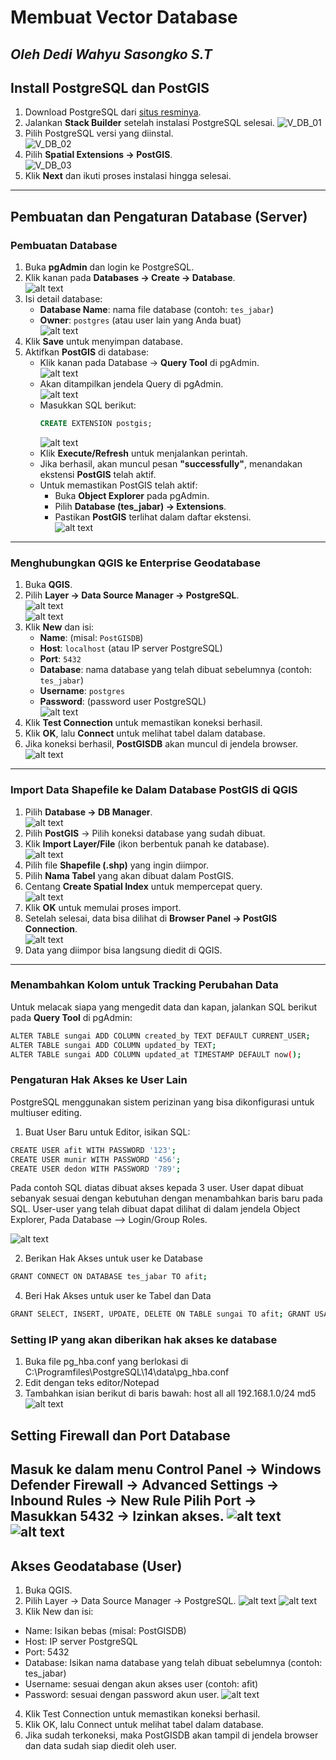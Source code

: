 # Membuat Vector Database
## _Oleh Dedi Wahyu Sasongko S.T_

## Install PostgreSQL dan PostGIS
1. Download PostgreSQL dari [situs resminya](https://www.postgresql.org/download/).
2. Jalankan **Stack Builder** setelah instalasi PostgreSQL selesai.
![V_DB_01](https://github.com/user-attachments/assets/d67b0105-b93d-42ec-b3ac-b4c7afd0e3a5)
4. Pilih PostgreSQL versi yang diinstal.  
![V_DB_02](https://github.com/user-attachments/assets/c0096ab1-1bbd-47e8-a9a3-4c3c0c15cc7d)
5. Pilih **Spatial Extensions → PostGIS**.  
![V_DB_03](https://github.com/user-attachments/assets/498b44d8-9b6c-4d90-86cf-4e36011805d8)
6. Klik **Next** dan ikuti proses instalasi hingga selesai.

---

## Pembuatan dan Pengaturan Database (Server)

### Pembuatan Database
1. Buka **pgAdmin** dan login ke PostgreSQL.
2. Klik kanan pada **Databases → Create → Database**.  
   ![alt text](image-4.png)
3. Isi detail database:
   - **Database Name**: nama file database (contoh: `tes_jabar`)
   - **Owner**: `postgres` (atau user lain yang Anda buat)  
   ![alt text](image-5.png)
4. Klik **Save** untuk menyimpan database.
5. Aktifkan **PostGIS** di database:
   - Klik kanan pada Database → **Query Tool** di pgAdmin.  
     ![alt text](image-6.png)
   - Akan ditampilkan jendela Query di pgAdmin.  
     ![alt text](image-7.png)
   - Masukkan SQL berikut:
     ```sql
     CREATE EXTENSION postgis;
     ```
     ![alt text](image-8.png)
   - Klik **Execute/Refresh** untuk menjalankan perintah.
   - Jika berhasil, akan muncul pesan **"successfully"**, menandakan ekstensi **PostGIS** telah aktif.
   - Untuk memastikan PostGIS telah aktif:
     - Buka **Object Explorer** pada pgAdmin.
     - Pilih **Database (tes_jabar) → Extensions**.
     - Pastikan **PostGIS** terlihat dalam daftar ekstensi.  
       ![alt text](image-9.png)

---

### Menghubungkan QGIS ke Enterprise Geodatabase
1. Buka **QGIS**.
2. Pilih **Layer → Data Source Manager → PostgreSQL**.  
   ![alt text](image-10.png)  
   ![alt text](image-11.png)
3. Klik **New** dan isi:
   - **Name**: (misal: `PostGISDB`)
   - **Host**: `localhost` (atau IP server PostgreSQL)
   - **Port**: `5432`
   - **Database**: nama database yang telah dibuat sebelumnya (contoh: `tes_jabar`)
   - **Username**: `postgres`
   - **Password**: (password user PostgreSQL)  
     ![alt text](image-12.png)
4. Klik **Test Connection** untuk memastikan koneksi berhasil.
5. Klik **OK**, lalu **Connect** untuk melihat tabel dalam database.
6. Jika koneksi berhasil, **PostGISDB** akan muncul di jendela browser.  
   ![alt text](image-13.png)

---

### Import Data Shapefile ke Dalam Database PostGIS di QGIS
1. Pilih **Database → DB Manager**.  
   ![alt text](image-19.png)
2. Pilih **PostGIS** → Pilih koneksi database yang sudah dibuat.
3. Klik **Import Layer/File** (ikon berbentuk panah ke database).  
   ![alt text](image-20.png)
4. Pilih file **Shapefile (.shp)** yang ingin diimpor.
5. Pilih **Nama Tabel** yang akan dibuat dalam PostGIS.
6. Centang **Create Spatial Index** untuk mempercepat query.  
   ![alt text](image-21.png)
7. Klik **OK** untuk memulai proses import.
8. Setelah selesai, data bisa dilihat di **Browser Panel → PostGIS Connection**.  
   ![alt text](image-22.png)
9. Data yang diimpor bisa langsung diedit di QGIS.

---

### Menambahkan Kolom untuk Tracking Perubahan Data
Untuk melacak siapa yang mengedit data dan kapan, jalankan SQL berikut pada **Query Tool** di pgAdmin:
```sh
ALTER TABLE sungai ADD COLUMN created_by TEXT DEFAULT CURRENT_USER;
ALTER TABLE sungai ADD COLUMN updated_by TEXT;
ALTER TABLE sungai ADD COLUMN updated_at TIMESTAMP DEFAULT now();
```
### Pengaturan Hak Akses ke User Lain
PostgreSQL menggunakan sistem perizinan yang bisa dikonfigurasi untuk multiuser editing.
1. Buat User Baru untuk Editor, isikan SQL:
```sh
CREATE USER afit WITH PASSWORD '123'; 
CREATE USER munir WITH PASSWORD '456';
CREATE USER dedon WITH PASSWORD '789';
```
Pada contoh SQL diatas dibuat akses kepada 3 user. User dapat dibuat sebanyak sesuai dengan kebutuhan dengan menambahkan baris baru pada SQL.
User-user yang telah dibuat dapat dilihat di dalam jendela Object Explorer, Pada Database --> Login/Group Roles.

![alt text](image-23.png)

2. Berikan Hak Akses untuk user ke Database
```sh
GRANT CONNECT ON DATABASE tes_jabar TO afit;
```
4. Beri Hak Akses untuk user ke Tabel dan Data
```sh
GRANT SELECT, INSERT, UPDATE, DELETE ON TABLE sungai TO afit; GRANT USAGE, SELECT ON ALL SEQUENCES IN SCHEMA public TO afit;
```

### Setting IP yang akan diberikan hak akses ke database
1. Buka file pg_hba.conf yang berlokasi di C:\Programfiles\PostgreSQL\14\data\pg_hba.conf
2. Edit dengan teks editor/Notepad
3. Tambahkan isian berikut di baris bawah:
host all all 192.168.1.0/24 md5
![alt text](image-24.png)

## Setting Firewall dan Port Database
Masuk ke dalam menu Control Panel → Windows Defender Firewall → Advanced Settings → Inbound Rules → New Rule Pilih Port → Masukkan 5432 → Izinkan akses.
![alt text](image-14.png)
![alt text](image-15.png)
---
## Akses Geodatabase (User)
1. Buka QGIS.
2. Pilih Layer → Data Source Manager → PostgreSQL.
![alt text](image-16.png)
![alt text](image-17.png)
3. Klik New dan isi:
- Name: Isikan bebas (misal: PostGISDB)
- Host: IP server PostgreSQL
- Port: 5432
- Database: Isikan nama database yang telah dibuat sebelumnya (contoh: tes_jabar)
- Username: sesuai dengan akun akses user (contoh: afit)
- Password: sesuai dengan password akun user.
![alt text](image-18.png)
4. Klik Test Connection untuk memastikan koneksi berhasil.
5. Klik OK, lalu Connect untuk melihat tabel dalam database.
6. Jika sudah terkoneksi, maka PostGISDB akan tampil di jendela browser dan data sudah siap diedit oleh user.

